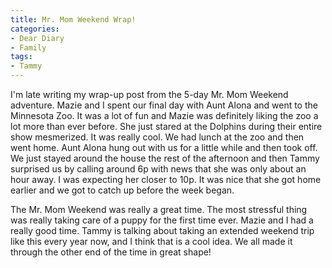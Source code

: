 ```yaml
---
title: Mr. Mom Weekend Wrap!
categories:
- Dear Diary
- Family
tags:
- Tammy
---
```


I'm late writing my wrap-up post from the 5-day Mr. Mom Weekend adventure. Mazie and I spent our final day with Aunt Alona and went to the Minnesota Zoo. It was a lot of fun and Mazie was definitely liking the zoo a lot more than ever before. She just stared at the Dolphins during their entire show mesmerized. It was really cool. We had lunch at the zoo and then went home.
Aunt Alona hung out with us for a little while and then took off. We just stayed around the house the rest of the afternoon and then Tammy surprised us by calling around 6p with news that she was only about an hour away. I was expecting her closer to 10p. It was nice that she got home earlier and we got to catch up before the week began.

The Mr. Mom Weekend was really a great time. The most stressful thing was really taking care of a puppy for the first time ever. Mazie and I had a really good time. Tammy is talking about taking an extended weekend trip like this every year now, and I think that is a cool idea. We all made it through the other end of the time in great shape!
